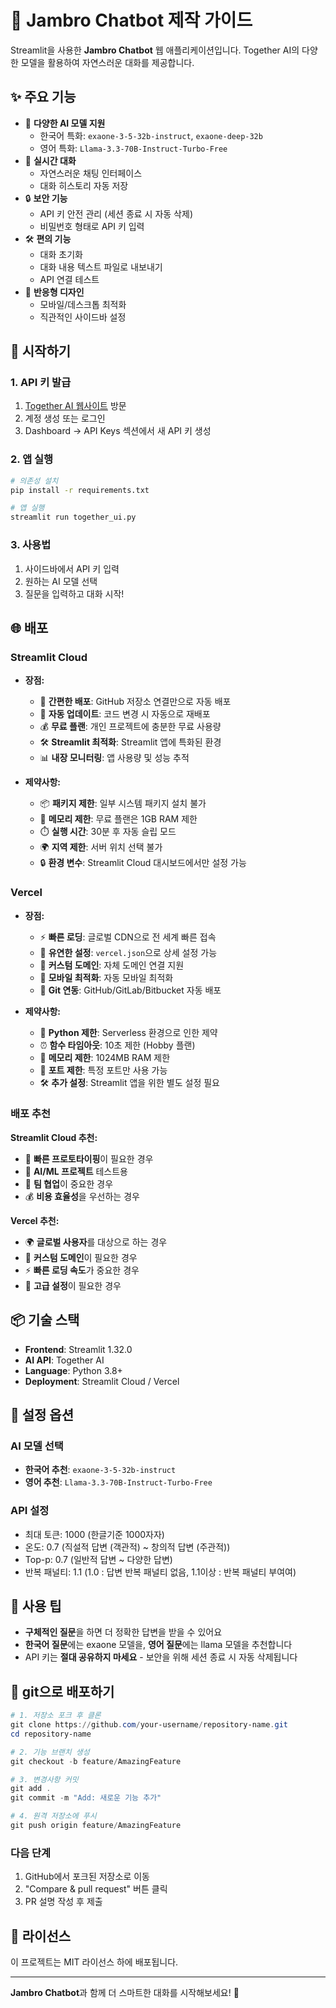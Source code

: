 # 🤖 Jambro Chatbot 제작 가이드 

Streamlit을 사용한 **Jambro Chatbot** 웹 애플리케이션입니다. Together AI의 다양한 모델을 활용하여 자연스러운 대화를 제공합니다.

## ✨ 주요 기능

- 🤖 **다양한 AI 모델 지원**
  - 한국어 특화: `exaone-3-5-32b-instruct`, `exaone-deep-32b`
  - 영어 특화: `Llama-3.3-70B-Instruct-Turbo-Free`
- 💬 **실시간 대화**
  - 자연스러운 채팅 인터페이스
  - 대화 히스토리 자동 저장
- 🔒 **보안 기능**
  - API 키 안전 관리 (세션 종료 시 자동 삭제)
  - 비밀번호 형태로 API 키 입력
- 🛠️ **편의 기능**
  - 대화 초기화
  - 대화 내용 텍스트 파일로 내보내기
  - API 연결 테스트
- 📱 **반응형 디자인**
  - 모바일/데스크톱 최적화
  - 직관적인 사이드바 설정

## 🚀 시작하기

### 1. API 키 발급
1. [Together AI 웹사이트](https://together.ai/) 방문
2. 계정 생성 또는 로그인
3. Dashboard → API Keys 섹션에서 새 API 키 생성

### 2. 앱 실행
```bash
# 의존성 설치
pip install -r requirements.txt

# 앱 실행
streamlit run together_ui.py
```

### 3. 사용법
1. 사이드바에서 API 키 입력
2. 원하는 AI 모델 선택
3. 질문을 입력하고 대화 시작!

## 🌐 배포

### Streamlit Cloud
- **장점:**
  - 🚀 **간편한 배포**: GitHub 저장소 연결만으로 자동 배포
  - 🔄 **자동 업데이트**: 코드 변경 시 자동으로 재배포
  - 💰 **무료 플랜**: 개인 프로젝트에 충분한 무료 사용량
  - 🛠️ **Streamlit 최적화**: Streamlit 앱에 특화된 환경
  - 📊 **내장 모니터링**: 앱 사용량 및 성능 추적

- **제약사항:**
  - 📦 **패키지 제한**: 일부 시스템 패키지 설치 불가
  - 💾 **메모리 제한**: 무료 플랜은 1GB RAM 제한
  - ⏱️ **실행 시간**: 30분 후 자동 슬립 모드
  - 🌍 **지역 제한**: 서버 위치 선택 불가
  - 🔒 **환경 변수**: Streamlit Cloud 대시보드에서만 설정 가능

### Vercel
- **장점:**
  - ⚡ **빠른 로딩**: 글로벌 CDN으로 전 세계 빠른 접속
  - 🔧 **유연한 설정**: `vercel.json`으로 상세 설정 가능
  - 🎨 **커스텀 도메인**: 자체 도메인 연결 지원
  - 📱 **모바일 최적화**: 자동 모바일 최적화
  - 🔄 **Git 연동**: GitHub/GitLab/Bitbucket 자동 배포

- **제약사항:**
  - 🐍 **Python 제한**: Serverless 환경으로 인한 제약
  - ⏰ **함수 타임아웃**: 10초 제한 (Hobby 플랜)
  - 💾 **메모리 제한**: 1024MB RAM 제한
  - 🔌 **포트 제한**: 특정 포트만 사용 가능
  - 🛠️ **추가 설정**: Streamlit 앱을 위한 별도 설정 필요

### 배포 추천

**Streamlit Cloud 추천:**
- 🎯 **빠른 프로토타이핑**이 필요한 경우
- 🧪 **AI/ML 프로젝트** 테스트용
- 👥 **팀 협업**이 중요한 경우
- 💰 **비용 효율성**을 우선하는 경우

**Vercel 추천:**
- 🌍 **글로벌 사용자**를 대상으로 하는 경우
- 🎨 **커스텀 도메인**이 필요한 경우
- ⚡ **빠른 로딩 속도**가 중요한 경우
- 🔧 **고급 설정**이 필요한 경우

## 📦 기술 스택

- **Frontend**: Streamlit 1.32.0
- **AI API**: Together AI
- **Language**: Python 3.8+
- **Deployment**: Streamlit Cloud / Vercel

## 🔧 설정 옵션

### AI 모델 선택
- **한국어 추천**: `exaone-3-5-32b-instruct`
- **영어 추천**: `Llama-3.3-70B-Instruct-Turbo-Free`

### API 설정
- 최대 토큰: 1000 (한글기준 1000자자)
- 온도: 0.7 (직설적 답변 (객관적) ~ 창의적 답변 (주관적))
- Top-p: 0.7 (일반적 답변 ~ 다양한 답변)
- 반복 패널티: 1.1 (1.0 : 답변 반복 패널티 없음, 1.1이상 : 반복 패널티 부여여)

## 📝 사용 팁

- **구체적인 질문**을 하면 더 정확한 답변을 받을 수 있어요
- **한국어 질문**에는 exaone 모델을, **영어 질문**에는 llama 모델을 추천합니다
- API 키는 **절대 공유하지 마세요** - 보안을 위해 세션 종료 시 자동 삭제됩니다

## 🤝 git으로 배포하기 

```powershell (관리자 권한)
# 1. 저장소 포크 후 클론
git clone https://github.com/your-username/repository-name.git
cd repository-name

# 2. 기능 브랜치 생성
git checkout -b feature/AmazingFeature

# 3. 변경사항 커밋
git add .
git commit -m "Add: 새로운 기능 추가"

# 4. 원격 저장소에 푸시
git push origin feature/AmazingFeature
```

### 다음 단계
1. GitHub에서 포크된 저장소로 이동
2. "Compare & pull request" 버튼 클릭
3. PR 설명 작성 후 제출

## 📄 라이선스

이 프로젝트는 MIT 라이선스 하에 배포됩니다.

---

**Jambro Chatbot**과 함께 더 스마트한 대화를 시작해보세요! 🚀 
